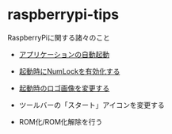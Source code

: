# raspberrypi-tips
RaspberryPiに関する諸々のこと

* [アプリケーションの自動起動](./autostart/readme.md)

* [起動時にNumLockを有効化する](./numlock_on_boot/readme.md)

* [起動時のロゴ画像を変更する](./change_startup_logo/readme.md)

* ツールバーの「スタート」アイコンを変更する

* ROM化/ROM化解除を行う



